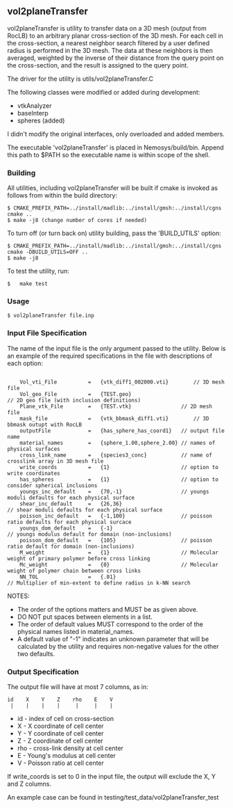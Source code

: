vol2planeTransfer
-----------------
vol2planeTransfer is utility to transfer data on a 3D mesh (output from RocLB)
to an arbitrary planar cross-section of the 3D mesh. For each cell in the
cross-section, a nearest neighbor search filtered by a user defined radius is
performed in the 3D mesh. The data at these neighbors is then averaged, weighted
by the inverse of their distance from the query point on the cross-section, and 
the result is assigned to the query point.

The driver for the utility is utils/vol2planeTransfer.C

The following classes were modified or added during development:

- vtkAnalyzer
- baseInterp
- spheres (added)

I didn't modify the original interfaces, only overloaded
and added members.
 
The executable 'vol2planeTransfer' is placed in Nemosys/build/bin. 
Append this path to $PATH so the executable name is within scope of the shell.


### Building ###

All utilities, including vol2planeTransfer will be built if cmake is invoked as
follows from within the build directory:

```
$ CMAKE_PREFIX_PATH=../install/madlib:../install/gmsh:../install/cgns cmake ..
$ make -j8 (change number of cores if needed)
```
To turn off (or turn back on) utility building, pass the 'BUILD_UTILS' option:

```
$ CMAKE_PREFIX_PATH=../install/madlib:../install/gmsh:../install/cgns cmake -DBUILD_UTILS=OFF ..
$ make -j8
```

To test the utility, run:
```
$	make test
```
### Usage ###

```
$ vol2planeTransfer file.inp
```
### Input File Specification ###

The name of the input file is the only argument passed to the utility.
Below is an example of the required specifications in the file with
descriptions of each option:

``` 

	Vol_vti_File          =   {vtk_diff1_002000.vti}		// 3D mesh file
 	Vol_geo_File          =   {TEST.geo}								// 2D geo file (with inclusion definitions)
	Plane_vtk_File        =   {TEST.vtk}              	// 2D mesh file
	mask_file             =   {vtk_bbmask_diff1.vti}		// 3D bbmask outupt with RocLB
	outputFile            =   {has_sphere_has_coord1}  	// output file name
	material_names        =   {sphere_1.00,sphere_2.00}	// names of physical surfaces
	cross_link_name       =   {species3_conc}          	// name of crosslink array in 3D mesh file
	write_coords          =   {1}                      	// option to write coordinates
	has_spheres           =   {1}                      	// option to consider spherical inclusions
	youngs_inc_default    =   {70,-1}                  	// youngs moduli defaults for each physical surface 
	shear_inc_default     =   {26,36}										// shear moduli defaults for each physical surface
	poisson_inc_default   =   {-1,100}                  // poisson ratio defaults for each physical surcace
	youngs_dom_default    =   {-1}											// youngs modulus default for domain (non-inclusions)
	poisson_dom_default   =   {105}                     // poisson ratio default for domain (non-inclusions)
	M_weight              =   {1}                       // Molecular weight of primary polymer before cross linking
	Mc_weight             =   {0}                       // Molecular weight of polymer chain between cross links
	NN_TOL                =   {.01}											// Multiplier of min-extent to define radius in k-NN search
```

NOTES: 
* The order of the options matters and MUST be as given above.
* DO NOT put spaces between elements in a list.
* The order of default values MUST correspond to the order of the 
	physical names listed in material_names.
* A default value of "-1" indicates an unknown parameter that 
	will be calculated by the utility and requires non-negative
	values for the other two defaults.

### Output Specification ###

The output file will have at most 7 columns, as in:

```
id    X    Y    Z    rho    E    V
 |    |    |    |     |     |    |
```

* id 	- index of cell on cross-section
* X		- X coordinate of cell center
* Y		- Y coordinate of cell center
* Z		- Z coordinate of cell center
* rho	- cross-link density at cell center
* E		- Young's modulus at cell center
* V		- Poisson ratio at cell center

If write_coords is set to 0 in the input file, the output will 
exclude the X, Y and Z columns. 

An example case can be found in testing/test_data/vol2planeTransfer_test
